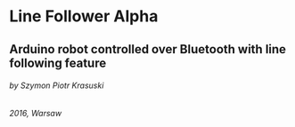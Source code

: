 # Line Follower Alpha
## Arduino robot controlled over Bluetooth with line following feature
###### by Szymon Piotr Krasuski 
###### 2016, Warsaw




